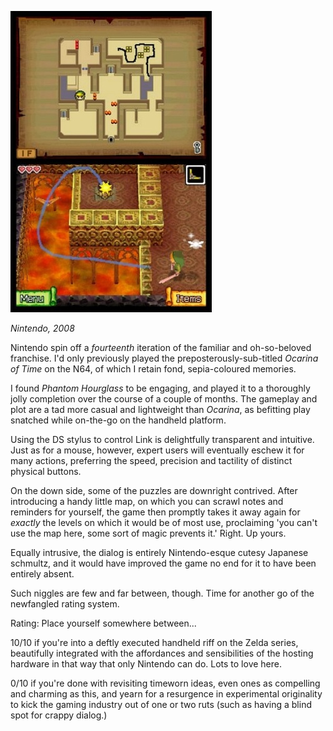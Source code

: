 <!--
.. title: Legend of Zelda : The Phantom Hourglass
.. slug: legend-of-zelda-the-phantom-hourglass
.. date: 2009-01-16 14:36:05-06:00
.. tags: game,videogame,nintendo,ds,review,Games
.. category: Games
.. link: 
.. description: 
.. type: text
-->


![](/files/2008/05/phantom-hourglass.jpg)

*Nintendo, 2008*

Nintendo spin off a *fourteenth* iteration of the familiar and
oh-so-beloved franchise. I'd only previously played the
preposterously-sub-titled *Ocarina of Time* on the N64, of which I
retain fond, sepia-coloured memories.

I found *Phantom Hourglass* to be engaging, and played it to a
thoroughly jolly completion over the course of a couple of months. The
gameplay and plot are a tad more casual and lightweight than *Ocarina*,
as befitting play snatched while on-the-go on the handheld platform.

Using the DS stylus to control Link is delightfully transparent and
intuitive. Just as for a mouse, however, expert users will eventually
eschew it for many actions, preferring the speed, precision and
tactility of distinct physical buttons.

On the down side, some of the puzzles are downright contrived. After
introducing a handy little map, on which you can scrawl notes and
reminders for yourself, the game then promptly takes it away again for
*exactly* the levels on which it would be of most use, proclaiming 'you
can't use the map here, some sort of magic prevents it.' Right. Up
yours.

Equally intrusive, the dialog is entirely Nintendo-esque cutesy Japanese
schmultz, and it would have improved the game no end for it to have been
entirely absent.

Such niggles are few and far between, though. Time for another go of the
newfangled rating system.

Rating: Place yourself somewhere between...

10/10 if you're into a deftly executed handheld riff on the Zelda
series, beautifully integrated with the affordances and sensibilities of
the hosting hardware in that way that only Nintendo can do. Lots to love
here.

0/10 if you're done with revisiting timeworn ideas, even ones as
compelling and charming as this, and yearn for a resurgence in
experimental originality to kick the gaming industry out of one or two
ruts (such as having a blind spot for crappy dialog.)